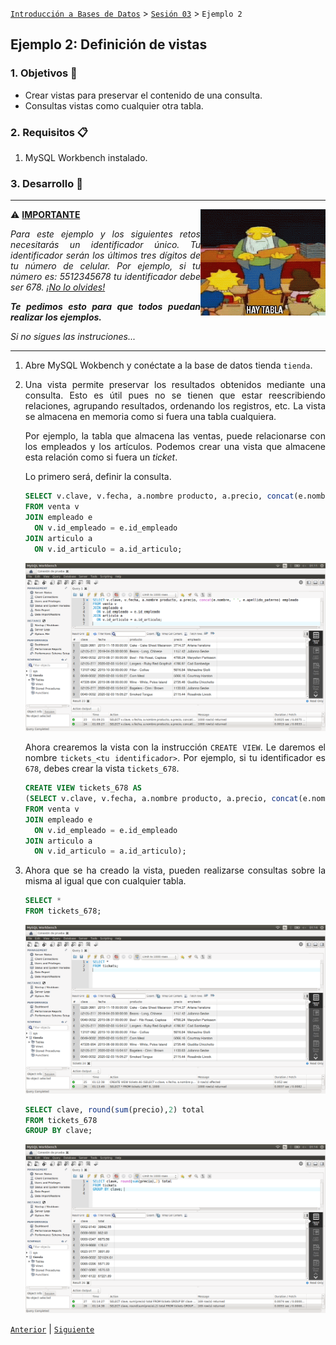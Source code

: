[`Introducción a Bases de Datos`](../../README.md) > [`Sesión 03`](../Readme.md) > `Ejemplo 2`

## Ejemplo 2: Definición de vistas

<div style="text-align: justify;">

### 1. Objetivos :dart:

- Crear vistas para preservar el contenido de una consulta.
- Consultas vistas como cualquier otra tabla.

### 2. Requisitos :clipboard:

1. MySQL Workbench instalado.

### 3. Desarrollo :rocket:

---

<img src="../../imagenes/tabla.gif" align="right" height="170" width="200"> 

:warning: <ins>**IMPORTANTE**</ins>

_Para este ejemplo y los siguientes retos necesitarás un identificador único. Tu identificador serán los últimos tres dígitos de tu número de celular. Por ejemplo, si tu número es: 5512345678 tu identificador debe ser 678. <ins>¡No lo olvides!</ins>_   

_**Te pedimos esto para que todos puedan realizar los ejemplos.**_


_Si no sigues las instruciones..._   

---

1. Abre MySQL Wokbench y conéctate a la base de datos tienda `tienda`.

2. Una vista permite preservar los resultados obtenidos mediante una consulta. Esto es útil pues no se tienen que estar reescribiendo relaciones, agrupando resultados, ordenando los registros, etc. La vista se almacena en memoria como si fuera una tabla cualquiera. 

   Por ejemplo, la tabla que almacena las ventas, puede relacionarse con los empleados y los artículos. Podemos crear una vista que almacene esta relación como si fuera un *ticket*.
   
   Lo primero será, definir la consulta.

   ```sql
   SELECT v.clave, v.fecha, a.nombre producto, a.precio, concat(e.nombre, ' ', e.apellido_paterno) empleado 
   FROM venta v
   JOIN empleado e
     ON v.id_empleado = e.id_empleado
   JOIN articulo a
     ON v.id_articulo = a.id_articulo;
   ```
   
   ![imagen](imagenes/s3we31.png)
   
   Ahora crearemos la vista con la instrucción `CREATE VIEW`. Le daremos el nombre `tickets_<tu identificador>`. Por ejemplo, si tu identificador es `678`, debes crear la vista `tickets_678`.
    
   ```sql
   CREATE VIEW tickets_678 AS
   (SELECT v.clave, v.fecha, a.nombre producto, a.precio, concat(e.nombre, ' ', e.apellido_paterno) empleado 
   FROM venta v
   JOIN empleado e
     ON v.id_empleado = e.id_empleado
   JOIN articulo a
     ON v.id_articulo = a.id_articulo);
   ```
   
3. Ahora que se ha creado la vista, pueden realizarse consultas sobre la misma al igual que con cualquier tabla.

   ```sql
   SELECT *
   FROM tickets_678;
   ```

   ![imagen](imagenes/s3we22.png)
 
   ```sql
   SELECT clave, round(sum(precio),2) total
   FROM tickets_678
   GROUP BY clave;	
   ```
   
   ![imagen](imagenes/s3we23.png)

[`Anterior`](../Readme.md) | [`Siguiente`](../Reto-02/Readme.md)

</div>   

